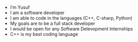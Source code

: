 -  I’m Yusuf
-  I am a software developer
-  I am able to code in the languages (C++, C-sharp, Python)
-  My goals are to be a full stack developer
-  I would be open for any Software Delevopment Internships
-  C++ is my best coding language
  

<!---
quwah1/quwah1 is a ✨ special ✨ repository because its `README.md` (this file) appears on your GitHub profile.
You can click the Preview link to take a look at your changes.
--->
